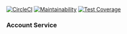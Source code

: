 [![CircleCI](https://circleci.com/gh/Nardri/account-service.svg?style=svg)](https://circleci.com/gh/Nardri/account-service)
[![Maintainability](https://api.codeclimate.com/v1/badges/8f24b833ef166f624baa/maintainability)](https://codeclimate.com/github/Nardri/account-service/maintainability)
[![Test Coverage](https://api.codeclimate.com/v1/badges/8f24b833ef166f624baa/test_coverage)](https://codeclimate.com/github/Nardri/account-service/test_coverage)

### Account Service
